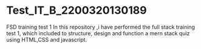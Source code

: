 # Test_IT_B_2200320130189
FSD training test 1
In this repository ,i have performed the full stack training test 1, which included to structure, design and function a mern stack quiz using HTML,CSS and javascript.  
